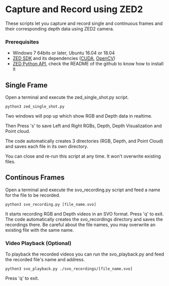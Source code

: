 # Capture and Record using ZED2

These scripts let you capture and record single and continuous frames and their corresponding depth data using ZED2 camera.


### Prerequisites
- Windows 7 64bits or later, Ubuntu 16.04 or 18.04
- [ZED SDK](https://www.stereolabs.com/developers/) and its dependencies ([CUDA](https://developer.nvidia.com/cuda-downloads), [OpenCV](https://github.com/opencv/opencv/releases))
- [ZED Python API](https://github.com/stereolabs/zed-python-api), check the README of the github to know how to install it

## Single Frame

Open a terminal and execute the zed_single_shot.py script.


```
python3 zed_single_shot.py 
```

Two windows will pop up which show RGB and Depth data in realtime. 

Then Press 's' to save Left and Right RGBs, Depth, Depth Visualization and Point cloud.

The code automatically creates 3 directories (RGB, Depth, and Point Cloud) and saves each file in its own directory. 

You can close and re-run this script at any time. It won't overwrite existing files.


## Continous Frames

Open a terminal and execute the svo_recording.py script and feed a name for the file to be recorded.


```
python3 svo_recording.py [file_name.svo]
```

It starts recording RGB and Depth videos in an SVO format. Press 'q' to exit.
The code automatically creates the svo_recordings directory and saves the recordings there.
Be careful about the file names, you may overwrite an existing file with the same name.

### Video Playback (Optional)

To playback the recorded videos you can run the svo_playback.py and feed the recorded file's name and address. 


```
python3 svo_playback.py ./svo_recordings/[file_name.svo]
```
Press 'q' to exit. 